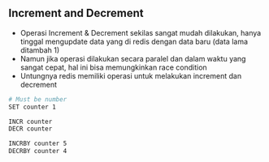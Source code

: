 ## Increment and Decrement

- Operasi Increment & Decrement sekilas sangat mudah dilakukan, hanya tinggal mengupdate data yang di redis dengan data baru (data lama ditambah 1)
- Namun jika operasi dilakukan secara paralel dan dalam waktu yang sangat cepat, hal ini bisa memungkinkan race condition
- Untungnya redis memiliki operasi untuk melakukan increment dan decrement


```bash
# Must be number
SET counter 1

INCR counter
DECR counter

INCRBY counter 5
DECRBY counter 4
```